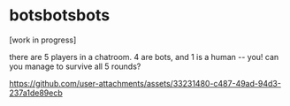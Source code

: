 # botsbotsbots

[work in progress]

there are 5 players in a chatroom. 4 are bots, and 1 is a human -- you! can you manage to survive all 5 rounds?

https://github.com/user-attachments/assets/33231480-c487-49ad-94d3-237a1de89ecb

